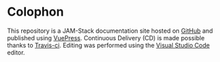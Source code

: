 # Colophon

This repository is a JAM-Stack documentation site hosted on [GitHub](https://github.com) and published using [VuePress](https://vuepress.vuejs.org/). Continuous Delivery (CD) is made possible thanks to [Travis-ci](https://travis-ci.org/). Editing was performed using the [Visual Studio Code](https://code.visualstudio.com/) editor.
